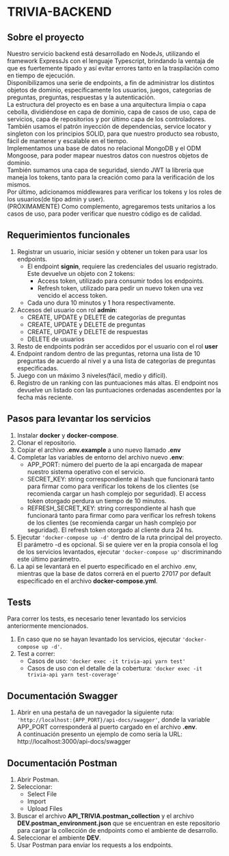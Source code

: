 # TRIVIA-BACKEND

## Sobre el proyecto

Nuestro servicio backend está desarrollado en NodeJs, utilizando el framework ExpressJs con el lenguaje Typescript, brindando la ventaja de que es fuertemente tipado y así evitar errores tanto en la traspilación como en tiempo de ejecución.
<br> Disponibilizamos una serie de endpoints, a fin de administrar los distintos objetos de dominio, específicamente los usuarios, juegos, categorías de preguntas, preguntas, respuestas y la autenticación.
<br> La estructura del proyecto es en base a una arquitectura limpia o capa cebolla, dividiéndose en capa de dominio, capa de casos de uso, capa de servicios, capa de repositorios y por último capa de los controladores.
<br> También usamos el patrón inyección de dependencias, service locator y singleton con los principios SOLID, para que nuestro producto sea robusto, fácil de mantener y escalable en el tiempo.
<br> Implementamos una base de datos no relacional MongoDB y el ODM Mongoose,
para poder mapear nuestros datos con nuestros objetos de dominio.
<br> También sumamos una capa de seguridad, siendo JWT la librería que maneja los tokens, tanto para la creación como para la verificación de los mismos.
<br> Por último, adicionamos middlewares para verificar los tokens y los roles de los usuarios(de tipo admin y user).
<br> (PRÓXIMAMENTE) Como complemento, agregaremos tests unitarios a los casos de uso, para poder verificar que nuestro código es de calidad.

## Requerimientos funcionales

1. Registrar un usuario, iniciar sesión y obtener un token para usar los endpoints.
    - El endpoint **signin**, requiere las credenciales del usuario registrado. Este devuelve un objeto con 2 tokens:
        - Access token, utilizado para consumir todos los endpoints.
        - Refresh token, utilizado para pedir un nuevo token una vez vencido el access token.
    - Cada uno dura 10 minutos y 1 hora respectivamente.
2. Accesos del usuario con rol **admin**:
    - CREATE, UPDATE y DELETE de categorías de preguntas
    - CREATE, UPDATE y DELETE de preguntas
    - CREATE, UPDATE y DELETE de respuestas
    - DELETE de usuarios
3. Resto de endpoints podrán ser accedidos por el usuario con el rol **user**
4. Endpoint random dentro de las preguntas, retorna una lista de 10 preguntas de acuerdo al nivel y a una lista de categorías de preguntas especificadas.
5. Juego con un máximo 3 niveles(fácil, medio y difícil).
6. Registro de un ranking con las puntuaciones más altas. El endpoint nos devuelve un listado con las puntuaciones ordenadas ascendentes por la fecha más reciente.

## Pasos para levantar los servicios

1. Instalar **docker** y **docker-compose**.
2. Clonar el repositorio.
3. Copiar el archivo **.env.example** a uno nuevo llamado **.env**
4. Completar las variables de entorno del archivo nuevo **.env**:
    - APP_PORT: número del puerto de la api encargada de mapear nuestro sistema operativo con el servicio.
    - SECRET_KEY: string correspondiente al hash que funcionará tanto para firmar como para verificar los tokens de los clientes (se recomienda cargar un hash complejo por seguridad). El access token otorgado perdura un tiempo de 10 minutos.
    - REFRESH_SECRET_KEY: string correspondiente al hash que funcionará tanto para firmar como para verificar los refresh tokens de los clientes (se recomienda cargar un hash complejo por seguridad). El refresh token otorgado al cliente dura 24 hs.
5. Ejecutar `'docker-compose up -d'` dentro de la ruta principal del proyecto. El parámetro -d es opcional. Si se quiere ver en la propia consola el log de los servicios levantados, ejecutar `'docker-compose up'` discriminando este último parámetro.
6. La api se levantará en el puerto especificado en el archivo .env, mientras que la base de datos correrá en el puerto 27017 por default especificado en el archivo **docker-compose.yml**.

## Tests

Para correr los tests, es necesario tener levantado los servicios anteriormente mencionados.

1. En caso que no se hayan levantado los servicios, ejecutar `'docker-compose up -d'`.
2. Test a correr:
    - Casos de uso: `'docker exec -it trivia-api yarn test'`
    - Casos de uso con el detalle de la cobertura: `'docker exec -it trivia-api yarn test-coverage'`

## Documentación Swagger

1. Abrir en una pestaña de un navegador la siguiente ruta: `'http://localhost:{APP_PORT}/api-docs/swagger'`, donde la variable APP_PORT corresponderá al puerto cargado en el archivo **.env**.
   <br> A continuación presento un ejemplo de como sería la URL: http://localhost:3000/api-docs/swagger

## Documentación Postman

1. Abrir Postman.
2. Seleccionar:
    - Select File
    - Import
    - Upload Files
3. Buscar el archivo **API_TRIVIA.postman_collection** y el archivo **DEV.postman_environment.json** que se encuentran en este repositorio para cargar la collección de endpoints como el ambiente de desarrollo.
4. Seleccionar el ambiente **DEV**.
5. Usar Postman para enviar los requests a los endpoints.
